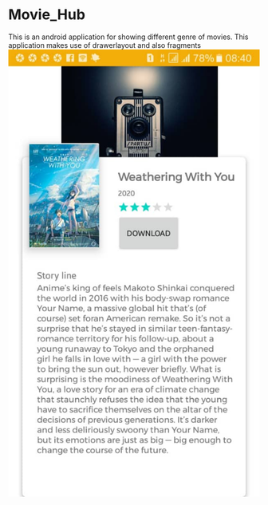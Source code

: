 # Movie_Hub
This is an android application for showing different genre of movies.
This application makes use of drawerlayout and also fragments
![movies list](https://github.com/mystic001/Movie_Hub/blob/master/first_image.jpeg?raw=true)
